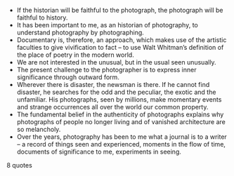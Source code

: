  - If the historian will be faithful to the photograph, the photograph will be faithful to history.
 - It has been important to me, as an historian of photography, to understand photography by photographing.
 - Documentary is, therefore, an approach, which makes use of the artistic faculties to give vivification to fact – to use Walt Whitman’s definition of the place of poetry in the modern world.
 - We are not interested in the unusual, but in the usual seen unusually.
 - The present challenge to the photographer is to express inner significance through outward form.
 - Wherever there is disaster, the newsman is there. If he cannot find disaster, he searches for the odd and the peculiar, the exotic and the unfamiliar. His photographs, seen by millions, make momentary events and strange occurrences all over the world our common property.
 - The fundamental belief in the authenticity of photographs explains why photographs of people no longer living and of vanished architecture are so melancholy.
 - Over the years, photography has been to me what a journal is to a writer – a record of things seen and experienced, moments in the flow of time, documents of significance to me, experiments in seeing.

8 quotes